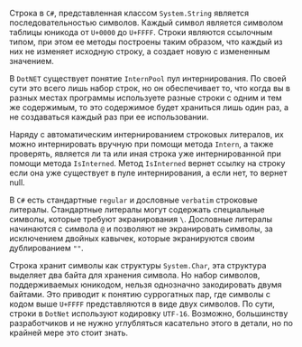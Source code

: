 Строка в `C#`, представленная классом `System.String`  является последовательностью символов. Каждый символ является символом таблицы юникода от `U+0000` до `U+FFFF`.
Строки являются ссылочным типом, при этом ее методы построены таким образом, что каждый из них не изменяет исходную строку, а создает новую с измененным значением.

В `DotNET` существует понятие `InternPool` пул интернирования. По своей сути это всего лишь набор строк, но он обеспечивает то, что когда вы в разных местах программы используете разные строки с одним и тем же содержимым, то это содержимое будет храниться лишь один раз, а не создаваться каждый раз при ее использовании.

Наряду с автоматическим интернированием строковых литералов, их можно интернировать вручную при помощи метода `Intern`, а также проверять, является ли та или иная строка уже интернированной при помощи метода `IsInterned`. Метод `IsInterned` вернет ссылку на строку если она уже существует в пуле интернирования, а если нет, то вернет null.

В `C#` есть стандартные `regular` и дословные `verbatim` строковые литералы. Стандартные литералы могут содержать специальные символы, которые требуют экранирования `\`. Дословные литералы начинаются с символа `@` и позволяют не экранировать символы,
за исключением двойных кавычек, которые экранируются своим дублированием `""`.

Строка хранит символы как структуры `System.Char`, эта структура выделяет два байта для хранения символа. Но набор символов, поддерживаемых юникодом, нельзя однозначно закодировать двумя байтами. Это приводит к понятию суррогатных пар, где символы с кодом выше `U+FFFF` представляются в виде двух символов. По сути, строки в `DotNet` используют кодировку `UTF-16`. Возможно, большинству разработчиков и не нужно углубляться касательно этого в детали, но по крайней мере это стоит знать.





